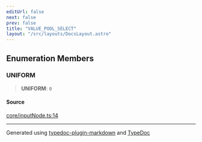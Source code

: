 ```yaml
---
editUrl: false
next: false
prev: false
title: "VALUE_POOL_SELECT"
layout: "/src/layouts/DocsLayout.astro"
---
```


## Enumeration Members

### UNIFORM

> **UNIFORM**: `0`

#### Source

[core/inputNode.ts:14](https://github.com/edwinlzs/chainflow/blob/a565c76/src/core/inputNode.ts#L14)

***

Generated using [typedoc-plugin-markdown](https://www.npmjs.com/package/typedoc-plugin-markdown) and [TypeDoc](https://typedoc.org/)
